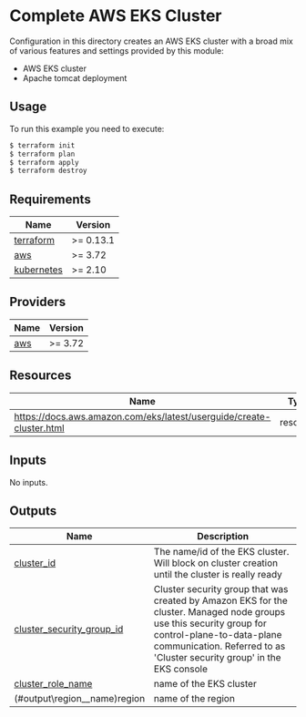 # Complete AWS EKS Cluster

Configuration in this directory creates an AWS EKS cluster with a broad mix of various features and settings provided by this module:

- AWS EKS cluster
- Apache tomcat deployment

## Usage

To run this example you need to execute:

```bash
$ terraform init
$ terraform plan
$ terraform apply
$ terraform destroy
```

<!-- BEGINNING OF PRE-COMMIT-TERRAFORM DOCS HOOK -->
## Requirements

| Name | Version |
|------|---------|
| <a name="requirement_terraform"></a> [terraform](#requirement\_terraform) | >= 0.13.1 |
| <a name="requirement_aws"></a> [aws](#requirement\_aws) | >= 3.72 |
| <a name="requirement_kubernetes"></a> [kubernetes](#requirement\_kubernetes) | >= 2.10 |

## Providers

| Name | Version |
|------|---------|
| <a name="provider_aws"></a> [aws](#provider\_aws) | >= 3.72 |


## Resources

| Name | Type |
|------|------|
| https://docs.aws.amazon.com/eks/latest/userguide/create-cluster.html | resource |

## Inputs

No inputs.

## Outputs

| Name | Description |
|------|-------------|
| <a name="output_cluster_id"></a> [cluster\_id](#output\_cluster\_id) | The name/id of the EKS cluster. Will block on cluster creation until the cluster is really ready |
| <a name="output_cluster_security_group_id"></a> [cluster\_security\_group\_id](#output\_cluster\_security\_group\_id) | Cluster security group that was created by Amazon EKS for the cluster. Managed node groups use this security group for control-plane-to-data-plane communication. Referred to as 'Cluster security group' in the EKS console |
| <a name="output_cluster_name"></a> [cluster\_role\_name](#output\_cluster\_name) | name of the EKS cluster |
| <a name="output_region"></a> (#output\region_\_name)region | name of the region |
